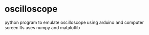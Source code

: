 # oscilloscope
python program to emulate oscilloscope using arduino and computer screen
Its uses numpy and matplotlib
